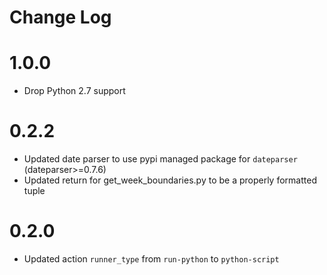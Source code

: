 # Change Log

# 1.0.0

* Drop Python 2.7 support

# 0.2.2

- Updated date parser to use pypi managed package for `dateparser` (dateparser>=0.7.6)
- Updated return for get_week_boundaries.py to be a properly formatted tuple

# 0.2.0

- Updated action `runner_type` from `run-python` to `python-script`
